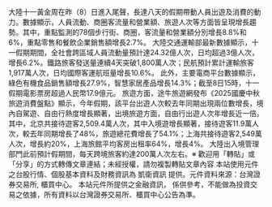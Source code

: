 大陸十一黃金周在昨（8）日進入尾聲，長達八天的假期帶動人員出遊及消費的動力。數據顯示，人員流動、商圈客流量和營業額、旅遊人次等方面皆呈現增長趨勢。其中，重點監測的78個步行街、商圈，客流量和營業額分別增長8.8%和6%，重點零售和餐飲企業銷售額增長2.7%。
大陸交通運輸部最新數據顯示，十一假期期間，全社會跨區域人員流動量預計達24.32億人次，日均超過3億人次，增長6.2%。鐵路旅客發送量連續4天突破1,800萬人次；民航預計累計運輸旅客1,917萬人次，日均國際客運航班量增長10.6%。
此外，主要電商平台數據顯示，綠色有機食品銷售額增長27.9%，智慧家居產品增長14.3%；截至8日15時，十一假期電影票房超過人民幣17.9億元。
旅遊方面，途牛旅遊網發布《2025國慶中秋旅遊消費盤點》顯示，今年假期，該平台出遊人次較去年同期出現兩位數增長，境內自駕遊、自由行熱度增長顯著，出境旅遊方面，自由行出遊人次年增長近一倍。
其中，北京共接待遊客2,509.4萬人次，其中入境遊增長顯著，接待遊客11.9萬人次，較去年同期增長了48%，旅遊總花費增長了54.1%；上海共接待遊客2,549萬人次，增長約20%，上海旅館平均客房出租率64%，增長4%。
大陸出入境管理部門此前預計假期間，每天跨境旅客約達200萬人次左右。※ 歡迎用「轉貼」或「分享」的方式轉傳文章連結；未經授權，請勿複製轉貼文章內容
      本站使用元件之台股行情、個股基本資料及財務資訊為 凱衛資訊 提供。元件資料來源：台灣證券交易所, 櫃買中心。
      本站元件所提供之金融資訊， 係供參考，不能做為投資交易之依據，所有資料以台灣證券交易所、櫃買中心公告為準。

